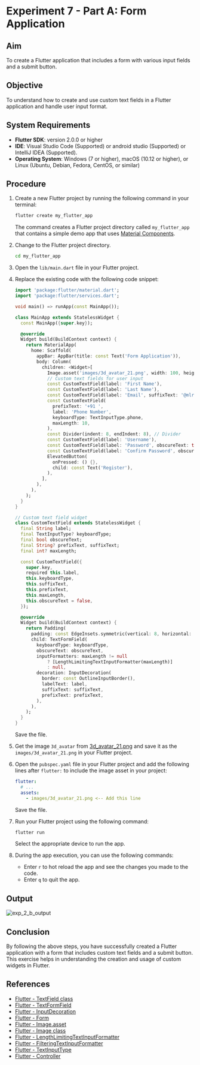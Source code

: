 # Experiment 7 - Part A:  **Form Application**

## Aim
To create a Flutter application that includes a form with various input fields and a submit button.

## Objective
To understand how to create and use custom text fields in a Flutter application and handle user input format.

## System Requirements
- **Flutter SDK**: version 2.0.0 or higher
- **IDE**: Visual Studio Code (Supported) or android studio (Supported) or IntelliJ IDEA (Supported).
- **Operating System**: Windows (7 or higher), macOS (10.12 or higher), or Linux (Ubuntu, Debian, Fedora, CentOS, or similar)

## Procedure

1. Create a new Flutter project by running the following command in your terminal:
    ```cmd
    flutter create my_flutter_app
    ```
    The command creates a Flutter project directory called `my_flutter_app` that contains a simple demo app that uses [Material Components](https://m3.material.io/components).

2. Change to the Flutter project directory.
    ```cmd
    cd my_flutter_app
    ```
3. Open the `lib/main.dart` file in your Flutter project.

4. Replace the existing code with the following code snippet:
    ```dart
    import 'package:flutter/material.dart';
    import 'package:flutter/services.dart';

    void main() => runApp(const MainApp());

    class MainApp extends StatelessWidget {
      const MainApp({super.key});

      @override
      Widget build(BuildContext context) {
        return MaterialApp(
          home: Scaffold(
            appBar: AppBar(title: const Text('Form Application')),
            body: Column(
              children: <Widget>[
                Image.asset('images/3d_avatar_21.png', width: 100, height: 100),
                // Custom text fields for user input
                const CustomTextField(label: 'First Name'),
                const CustomTextField(label: 'Last Name'),
                const CustomTextField(label: 'Email', suffixText: '@mlritm.ac.in'),
                const CustomTextField(
                  prefixText: '+91 ',
                  label: 'Phone Number',
                  keyboardType: TextInputType.phone,
                  maxLength: 10,
                ),
                const Divider(indent: 8, endIndent: 8), // Divider
                const CustomTextField(label: 'Username'),
                const CustomTextField(label: 'Password', obscureText: true),
                const CustomTextField(label: 'Confirm Password', obscureText: true),
                ElevatedButton(
                  onPressed: () {},
                  child: const Text('Register'),
                ),
              ],
            ),
          ),
        );
      }
    }

    // Custom text field widget
    class CustomTextField extends StatelessWidget {
      final String label;
      final TextInputType? keyboardType;
      final bool obscureText;
      final String? prefixText, suffixText;
      final int? maxLength;

      const CustomTextField({
        super.key,
        required this.label,
        this.keyboardType,
        this.suffixText,
        this.prefixText,
        this.maxLength,
        this.obscureText = false,
      });

      @override
      Widget build(BuildContext context) {
        return Padding(
          padding: const EdgeInsets.symmetric(vertical: 8, horizontal: 16),
          child: TextFormField(
            keyboardType: keyboardType,
            obscureText: obscureText,
            inputFormatters: maxLength != null
                ? [LengthLimitingTextInputFormatter(maxLength)]
                : null,
            decoration: InputDecoration(
              border: const OutlineInputBorder(),
              labelText: label,
              suffixText: suffixText,
              prefixText: prefixText,
            ),
          ),
        );
      }
    }
    ```
    Save the file.

5. Get the image `3d_avatar` from [3d_avatar_21.png](https://github.com/srinu2003/Flutter-Lab/blob/main/exp_7_a/images/3d_avatar_21.png) and save it as the `images/3d_avatar_21.png` in your Flutter project.

6. Open the `pubspec.yaml` file in your Flutter project and add the following lines after `flutter:` to include the image asset in your project:

    ```yaml
    flutter:
      # ...
      assets:
        - images/3d_avatar_21.png <-- Add this line
    ```
    Save the file.

7. Run your Flutter project using the following command:
    ```cmd
    flutter run
    ```
    Select the appropriate device to run the app.

8. During the app execution, you can use the following commands:
    - Enter `r` to hot reload the app and see the changes you made to the code.
    - Enter `q` to quit the app.

## Output
![exp_2_b_output](images/exp_2_b_output.png)

## Conclusion
By following the above steps, you have successfully created a Flutter application with a form that includes custom text fields and a submit button. This exercise helps in understanding the creation and usage of custom widgets in Flutter.

## References
- [Flutter - TextField class](https://api.flutter.dev/flutter/material/TextField-class.html)
- [Flutter - TextFormField](https://api.flutter.dev/flutter/material/TextFormField-class.html)
- [Flutter - InputDecoration](https://api.flutter.dev/flutter/material/InputDecoration-class.html)
- [Flutter - Form](https://flutter.dev/docs/cookbook/forms/validation)
- [Flutter - Image.asset](https://api.flutter.dev/flutter/widgets/Image/Image.asset.html)
- [Flutter - Image class](https://api.flutter.dev/flutter/widgets/Image-class.html)
- [Flutter - LengthLimitingTextInputFormatter](https://api.flutter.dev/flutter/services/LengthLimitingTextInputFormatter-class.html)
- [Flutter - FilteringTextInputFormatter](https://api.flutter.dev/flutter/services/FilteringTextInputFormatter-class.html)
- [Flutter - TextInputType](https://api.flutter.dev/flutter/services/TextInputType-class.html)
- [Flutter - Controller](https://api.flutter.dev/flutter/widgets/TextEditingController-class.html)